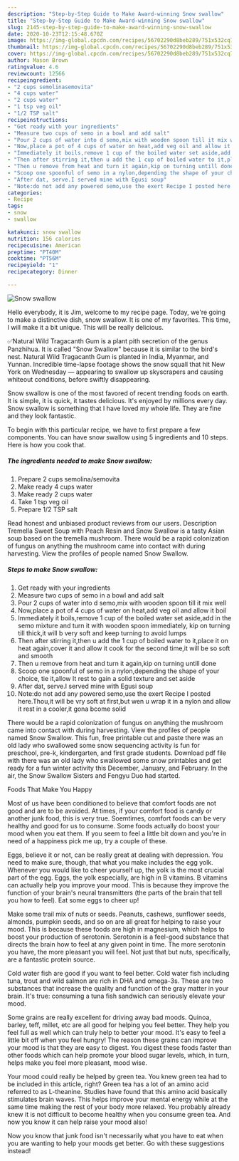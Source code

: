```yaml
---
description: "Step-by-Step Guide to Make Award-winning Snow swallow"
title: "Step-by-Step Guide to Make Award-winning Snow swallow"
slug: 2145-step-by-step-guide-to-make-award-winning-snow-swallow
date: 2020-10-23T12:15:48.670Z
image: https://img-global.cpcdn.com/recipes/56702290d8beb289/751x532cq70/snow-swallow-recipe-main-photo.jpg
thumbnail: https://img-global.cpcdn.com/recipes/56702290d8beb289/751x532cq70/snow-swallow-recipe-main-photo.jpg
cover: https://img-global.cpcdn.com/recipes/56702290d8beb289/751x532cq70/snow-swallow-recipe-main-photo.jpg
author: Mason Brown
ratingvalue: 4.6
reviewcount: 12566
recipeingredient:
- "2 cups semolinasemovita"
- "4 cups water"
- "2 cups water"
- "1 tsp veg oil"
- "1/2 TSP salt"
recipeinstructions:
- "Get ready with your ingredients"
- "Measure two cups of semo in a bowl and add salt"
- "Pour 2 cups of water into d semo,mix with wooden spoon till it mix well"
- "Now,place a pot of 4 cups of water on heat,add veg oil and allow it boil"
- "Immediately it boils,remove 1 cup of the boiled water set aside,add in the semo mixture and turn it with wooden spoon immediately, kip on turning till thick,it will b very soft and keep turning to avoid lumps"
- "Then after stirring it,then u add the 1 cup of boiled water to it,place it on heat again,cover it and allow it cook for the second time,it will be so soft and smooth"
- "Then u remove from heat and turn it again,kip on turning untill done"
- "Scoop one spoonful of semo in a nylon,depending the shape of your choice, tie it,allow It rest to gain a solid texture and set aside"
- "After dat, serve.I served mine with Egusi soup"
- "Note:do not add any powered semo,use the exert Recipe I posted here.Thou,it will be vry soft at first,but wen u wrap it in a nylon and allow it rest in a cooler,it gona bcome solid"
categories:
- Recipe
tags:
- snow
- swallow

katakunci: snow swallow 
nutrition: 156 calories
recipecuisine: American
preptime: "PT40M"
cooktime: "PT56M"
recipeyield: "1"
recipecategory: Dinner

---
```



![Snow swallow](https://img-global.cpcdn.com/recipes/56702290d8beb289/751x532cq70/snow-swallow-recipe-main-photo.jpg)

Hello everybody, it is Jim, welcome to my recipe page. Today, we're going to make a distinctive dish, snow swallow. It is one of my favorites. This time, I will make it a bit unique. This will be really delicious.

✅Natural Wild Tragacanth Gum is a plant pith secretion of the genus Panzhihua. It is called &#34;Snow Swallow&#34; because it is similar to the bird&#39;s nest. Natural Wild Tragacanth Gum is planted in India, Myanmar, and Yunnan. Incredible time-lapse footage shows the snow squall that hit New York on Wednesday — appearing to swallow up skyscrapers and causing whiteout conditions, before swiftly disappearing.

Snow swallow is one of the most favored of recent trending foods on earth. It is simple, it is quick, it tastes delicious. It's enjoyed by millions every day. Snow swallow is something that I have loved my whole life. They are fine and they look fantastic.


To begin with this particular recipe, we have to first prepare a few components. You can have snow swallow using 5 ingredients and 10 steps. Here is how you cook that.

<!--inarticleads1-->

##### The ingredients needed to make Snow swallow:

1. Prepare 2 cups semolina/semovita
1. Make ready 4 cups water
1. Make ready 2 cups water
1. Take 1 tsp veg oil
1. Prepare 1/2 TSP salt


Read honest and unbiased product reviews from our users. Description Tremella Sweet Soup with Peach Resin and Snow Swallow is a tasty Asian soup based on the tremella mushroom. There would be a rapid colonization of fungus on anything the mushroom came into contact with during harvesting. View the profiles of people named Snow Swallow. 

<!--inarticleads2-->

##### Steps to make Snow swallow:

1. Get ready with your ingredients
1. Measure two cups of semo in a bowl and add salt
1. Pour 2 cups of water into d semo,mix with wooden spoon till it mix well
1. Now,place a pot of 4 cups of water on heat,add veg oil and allow it boil
1. Immediately it boils,remove 1 cup of the boiled water set aside,add in the semo mixture and turn it with wooden spoon immediately, kip on turning till thick,it will b very soft and keep turning to avoid lumps
1. Then after stirring it,then u add the 1 cup of boiled water to it,place it on heat again,cover it and allow it cook for the second time,it will be so soft and smooth
1. Then u remove from heat and turn it again,kip on turning untill done
1. Scoop one spoonful of semo in a nylon,depending the shape of your choice, tie it,allow It rest to gain a solid texture and set aside
1. After dat, serve.I served mine with Egusi soup
1. Note:do not add any powered semo,use the exert Recipe I posted here.Thou,it will be vry soft at first,but wen u wrap it in a nylon and allow it rest in a cooler,it gona bcome solid


There would be a rapid colonization of fungus on anything the mushroom came into contact with during harvesting. View the profiles of people named Snow Swallow. This fun, free printable cut and paste there was an old lady who swallowed some snow sequencing activity is fun for preschool, pre-k, kindergarten, and first grade students. Download pdf file with there was an old lady who swallowed some snow printables and get ready for a fun winter activity this December, January, and February. In the air, the Snow Swallow Sisters and Fengyu Duo had started. 

Foods That Make You Happy


Most of us have been conditioned to believe that comfort foods are not good and are to be avoided. At times, if your comfort food is candy or another junk food, this is very true. Soemtimes, comfort foods can be very healthy and good for us to consume. Some foods actually do boost your mood when you eat them. If you seem to feel a little bit down and you're in need of a happiness pick me up, try a couple of these.

Eggs, believe it or not, can be really great at dealing with depression. You need to make sure, though, that what you make includes the egg yolk. Whenever you would like to cheer yourself up, the yolk is the most crucial part of the egg. Eggs, the yolk especially, are high in B vitamins. B vitamins can actually help you improve your mood. This is because they improve the function of your brain's neural transmitters (the parts of the brain that tell you how to feel). Eat some eggs to cheer up!

Make some trail mix of nuts or seeds. Peanuts, cashews, sunflower seeds, almonds, pumpkin seeds, and so on are all great for helping to raise your mood. This is because these foods are high in magnesium, which helps to boost your production of serotonin. Serotonin is a feel-good substance that directs the brain how to feel at any given point in time. The more serotonin you have, the more pleasant you will feel. Not just that but nuts, specifically, are a fantastic protein source.

Cold water fish are good if you want to feel better. Cold water fish including tuna, trout and wild salmon are rich in DHA and omega-3s. These are two substances that increase the quality and function of the gray matter in your brain. It's true: consuming a tuna fish sandwich can seriously elevate your mood. 

Some grains are really excellent for driving away bad moods. Quinoa, barley, teff, millet, etc are all good for helping you feel better. They help you feel full as well which can truly help to better your mood. It's easy to feel a little bit off when you feel hungry! The reason these grains can improve your mood is that they are easy to digest. You digest these foods faster than other foods which can help promote your blood sugar levels, which, in turn, helps make you feel more pleasant, mood wise.

Your mood could really be helped by green tea. You knew green tea had to be included in this article, right? Green tea has a lot of an amino acid referred to as L-theanine. Studies have found that this amino acid basically stimulates brain waves. This helps improve your mental energy while at the same time making the rest of your body more relaxed. You probably already knew it is not difficult to become healthy when you consume green tea. And now you know it can help raise your mood also!

Now you know that junk food isn't necessarily what you have to eat when you are wanting to help your moods get better. Go  with  these suggestions  instead!

